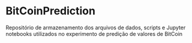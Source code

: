 # BitCoinPrediction
Repositório de armazenamento dos arquivos de dados, scripts e Jupyter notebooks utilizados no experimento de predição de valores de BitCoin
